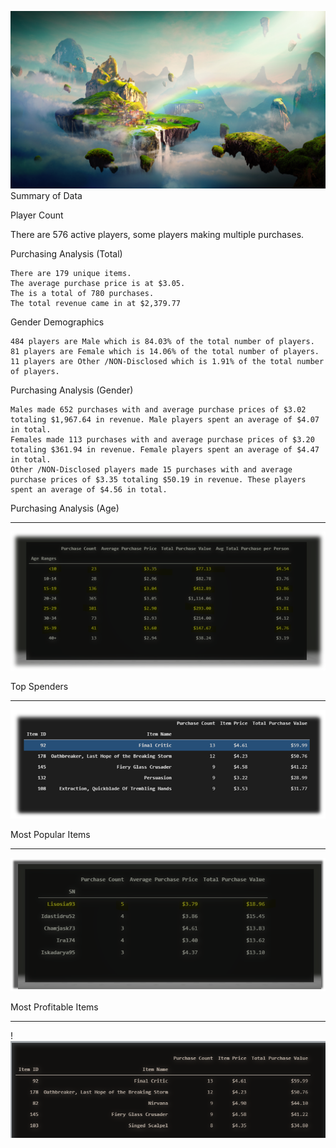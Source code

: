 ![Fantasy](Images/Game_Fantasy.png)
Summary of Data

Player Count

  There are 576 active players, some players making multiple purchases. 

Purchasing Analysis (Total)

 	There are 179 unique items.
 	The average purchase price is at $3.05.
 	The is a total of 780 purchases.
 	The total revenue came in at $2,379.77

Gender Demographics

 	484 players are Male which is 84.03% of the total number of players.
 	81 players are Female which is 14.06% of the total number of players.
 	11 players are Other /NON-Disclosed which is 1.91% of the total number of players.

Purchasing Analysis (Gender)

 	Males made 652 purchases with and average purchase prices of $3.02 totaling $1,967.64 in revenue. Male players spent an average of $4.07 in total.
 	Females made 113 purchases with and average purchase prices of $3.20 totaling $361.94 in revenue. Female players spent an average of $4.47 in total.
 	Other /NON-Disclosed players made 15 purchases with and average purchase prices of $3.35 totaling $50.19 in revenue. These players spent an average of $4.56 in total.
 
Purchasing Analysis (Age)
________________________________________________
  ![AGE_DEMO](Images/Age_DEMO.png)

Top Spenders
_________________________________________________
  ![AGE_DEMO](Images/Most_Pop_item.png)

Most Popular Items
__________________________________________________
  ![AGE_DEMO](Images/Top_spenders.png)
  
 Most Profitable Items 
  ________________________________________________
  !![AGE_DEMO](Images/Profit.PNG)

